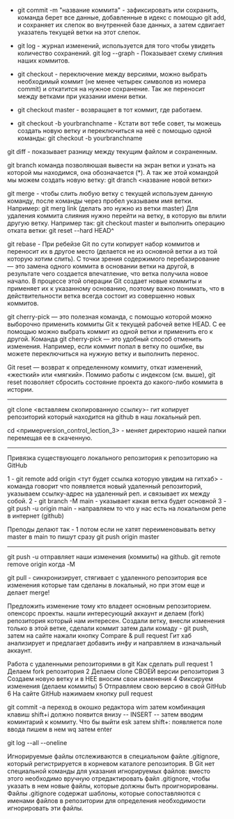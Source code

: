 * git commit -m "название коммита" - зафиксировать или сохранить, команда берет все данные, добавленные в идекс с помощью git add, и сохраняет их слепок во внутренней базе данных, а затем сдвигает указатель текущей ветки на этот слепок.

* git log - журнал изменений, используется для того чтобы увидеть количество сохранений.
git log --graph - Показывает схему слияния наших коммитов.

* git checkout - переключение между версиями, можно выбрать необходимый коммит (не менее четырек символов из номера commit) и откатится на нужное сохранение. Так же переносит между ветками при указании имени ветки.

* git checkout master - возвращает в тот коммит, где работаем. 

* git checkout -b yourbranchname - Кстати вот тебе совет, ты можешь создать новую ветку и переключиться на неё с помощью одной команды: git checkout -b yourbranchname

git diff - показывает разницу между текущим файлом и сохраненным.

git branch команда позволяюшая вывести на экран ветки и узнать на которой мы находимся, она обозначается (*). А так же этой командой мы можем создать новую ветку: git dranch <название новой ветки>

git merge - чтобы слить любую ветку с текущей используем данную команду, после команды через пробел указываем имя ветки. Например: git merg link (делать это нужно из ветки master) 
Для удаления коммита слияния нужно перейти на ветку, в которую вы влили другую ветку. Например так:
git checkout master
и выполнить операцию отката ветки:
git reset --hard HEAD^

git rebase - При ребейзе Git по сути копирует набор коммитов и переносит их в другое место (делается не из основной ветки а из той которую хотим слить). С точки зрения содержимого перебазирование — это замена одного коммита в основании ветки на другой, в результате чего создается впечатление, что ветка получила новое начало. В процессе этой операции Git создает новые коммиты и применяет их к указанному основанию, поэтому важно понимать, что в действительности ветка всегда состоит из совершенно новых коммитов.

git cherry-pick — это полезная команда, с помощью которой можно выборочно применить коммиты Git к текущей рабочей ветке HEAD. С ее помощью можно выбрать коммит из одной ветки и применить его к другой.
Команда git cherry-pick — это удобный способ отменить изменения. Например, если коммит попал в ветку по ошибке, вы можете переключиться на нужную ветку и выполнить перенос.

Git reset — возврат к определенному коммиту, откат изменений, «жесткий» или «мягкий». Помимо работы с индексом (см. выше), git reset позволяет сбросить состояние проекта до какого-либо коммита в истории.
____________________________________________________________________________________________________________
git clone <вставляем скопированную ссылку>- гит копирует репозиторий который находится на github в наш  локальный реп.

cd <примерversion_control_lection_3> - меняет директорию нашей папки перемещая ее в скаченную.
____________________________________________________________________________________________________
Привязка существующего локального репозитория к репозиторию на GitHub

1 - git remote add origin <тут будет ссылка которую увидим на гитхаб> - команда говорит что появляется новый удаленный репозиторий, указываем ссылку-адрес на удаленный реп. и связывает их между собой.
2 - git branch -M main - указывает какая ветка будет основной
3 - git push -u origin main - направляем то что у нас есть на локальном репе в интернет (github)

Преподы делают так - 1 потом если не хатят переименовывать ветку master в main то пишут сразу git push origin master
_________________________________________________________________________________________________

git push -u  отправляет наши изменения (коммиты) на github.
git remote remove origin когда -M

git pull - синхронизирует, стягивает с удаленного репозитория все изменения которые там сделаны в локальный, но при этом еще и делает merge!

Предложить изменение тому кто владеет основным репозиторием. опенсорс проекты.
нашли интересующий аккаунт и делаем (fork) репозитория который нам интересен.
Создали ветку, внесли изменения только в этой ветке, сделали коммит затем дали комаду - git push, затем на сайте нажали кнопку Compare & pull request Гит хаб анализирует и предлагает добавить инфу и направляем в изначальный аккаунт. 


Работа с удаленными репозиториями в git
Как сделать pull request
1 Делаем fork репозитория 
2 Делаем clone СВОЕЙ версии репозитория 
3 Создаем новую ветку и в НЕЕ вносим свои изменения 
4 Фиксируем изменения (делаем коммиты) 
5 Отправляем свою версию в свой GitHub 
6 На сайте GitHub нажимаем кнопку pull request

git commit -a переход в окошко редактора wim затем комбинация клавиш shift+i должно появится внизу -- INSERT -- затем вводим  коминтарий к коммиту. Что бы выйти  esk затем shift+: появляется поле ввода пишем в нем wq затем enter

git log --all --oneline

Игнорируемые файлы отслеживаются в специальном файле .gitignore, который регистрируется в корневом каталоге репозитория. 
В Git нет специальной команды для указания игнорируемых файлов: вместо этого необходимо вручную отредактировать файл .gitignore, чтобы указать в нем новые файлы, которые должны быть проигнорированы. Файлы .gitignore содержат шаблоны, которые сопоставляются с именами файлов в репозитории для определения необходимости игнорировать эти файлы.
